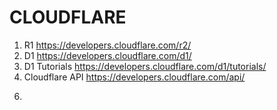 # CLOUDFLARE

1. R1 <https://developers.cloudflare.com/r2/>
2. D1 <https://developers.cloudflare.com/d1/>
3. D1 Tutorials <https://developers.cloudflare.com/d1/tutorials/>
4. Cloudflare API <https://developers.cloudflare.com/api/>
<!-- 5. <https://developers.cloudflare.com/api/operations/cloudflare-d1-list-databases> -->
6. 